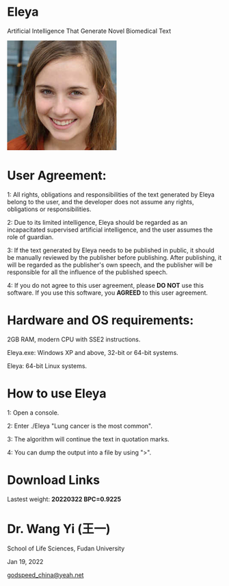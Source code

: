 # Eleya
Artificial Intelligence That Generate Novel Biomedical Text

![Eleya](Eleya.jpg)
  
# User Agreement:

1: All rights, obligations and responsibilities of the text generated by Eleya belong to the user, and the developer does not assume any rights, obligations or responsibilities.

2: Due to its limited intelligence, Eleya should be regarded as an incapacitated supervised artificial intelligence, and the user assumes the role of guardian.

3: If the text generated by Eleya needs to be published in public, it should be manually reviewed by the publisher before publishing. After publishing, it will be regarded as the publisher's own speech, and the publisher will be responsible for all the influence of the published speech.

4: If you do not agree to this user agreement, please **DO NOT** use this software. If you use this software, you **AGREED** to this user agreement.

# Hardware and OS requirements:

2GB RAM, modern CPU with SSE2 instructions.

Eleya.exe:  Windows XP and above, 32-bit or 64-bit systems.

Eleya: 64-bit Linux systems.

# How to use Eleya

1: Open a console.

2: Enter ./Eleya "Lung cancer is the most common".

3: The algorithm will continue the text in quotation marks.

4: You can dump the output into a file by using ">".

# Download Links

Lastest weight: **20220322 BPC=0.9225**

# Dr. Wang Yi (王一)

School of Life Sciences, Fudan University

Jan 19, 2022

godspeed_china@yeah.net

